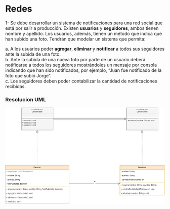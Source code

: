 
# Redes

1- Se debe desarrollar un sistema de notificaciones para una red social que está por salir a producción. Existen **usuarios** y **seguidores**, ambos tienen nombre y apellido. Los usuarios, además, tienen un método que indica que han subido una foto. Tendrán que modelar un sistema que permita:

a. A los usuarios poder **agregar**, **eliminar** y **notificar** a todos sus seguidores ante la subida de una foto.  
b. Ante la subida de una nueva foto por parte de un usuario deberá notificarse a todos los seguidores mostrándoles un mensaje por consola indicando que han sido notificados, por ejemplo, “Juan fue notificado de la foto que subió Jorge”.  
c. Los seguidores deben poder contabilizar la cantidad de notificaciones recibidas.

### Resolucion UML
![UML- Redes]( https://github.com/soymilidev/JAVA-I/blob/main/C25/C25-Clase-Redes/img/UML-Redes.png )
